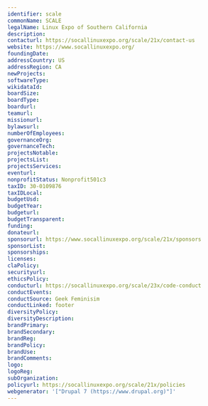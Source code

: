 ```yaml
---
identifier: scale
commonName: SCALE
legalName: Linux Expo of Southern California
description:
contacturl: https://socallinuxexpo.org/scale/21x/contact-us
website: https://www.socallinuxexpo.org/
foundingDate:
addressCountry: US
addressRegion: CA
newProjects:
softwareType:
wikidataId:
boardSize:
boardType:
boardurl:
teamurl:
missionurl:
bylawsurl:
numberOfEmployees:
governanceOrg:
governanceTech:
projectsNotable:
projectsList:
projectsServices:
eventurl:
nonprofitStatus: Nonprofit501c3
taxID: 30-0109876
taxIDLocal:
budgetUsd:
budgetYear:
budgeturl:
budgetTransparent:
funding:
donateurl:
sponsorurl: https://www.socallinuxexpo.org/scale/21x/sponsors
sponsorList:
sponsorships:
licenses:
claPolicy:
securityurl:
ethicsPolicy:
conducturl: https://socallinuxexpo.org/scale/23x/code-conduct
conductEvents:
conductSource: Geek Feminisim
conductLinked: footer
diversityPolicy:
diversityDescription:
brandPrimary:
brandSecondary:
brandReg:
brandPolicy:
brandUse:
brandComments:
logo:
logoReg:
subOrganization:
policyurl: https://socallinuxexpo.org/scale/21x/policies
webgenerator: '["Drupal 7 (https://www.drupal.org)"]'
---
```


